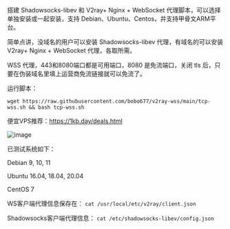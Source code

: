 
搭建 Shadowsocks-libev 和 V2ray+ Nginx + WebSocket 代理脚本，可以选择单独安装或一起安装，支持 Debian、Ubuntu、Centos，并支持甲骨文ARM平台。

简单点讲，没域名的用户可以安装 Shadowsocks-libev 代理，有域名的可以安装 V2ray+ Nginx + WebSocket 代理，各取所需。

WSS 代理，443和8080端口都是可用端口，8080 是免流端口，关闭 tls 后，只要在伪装域名里填上运营商免流链接就可以免流了。

运行脚本：

`wget https://raw.githubusercontent.com/bobo677/v2ray-wss/main/tcp-wss.sh && bash tcp-wss.sh`

便宜VPS推荐：https://1kb.day/deals.html

![image](https://user-images.githubusercontent.com/13328328/127747290-d6485b45-f84f-44da-ad32-6d374f21d35f.JPG)

已测试系统如下：

Debian 9, 10, 11

Ubuntu 16.04, 18.04, 20.04

CentOS 7

WS客户端代理信息保存在：
`cat /usr/local/etc/v2ray/client.json`

Shadowsocks客户端代理信息：
`cat /etc/shadowsocks-libev/config.json`
